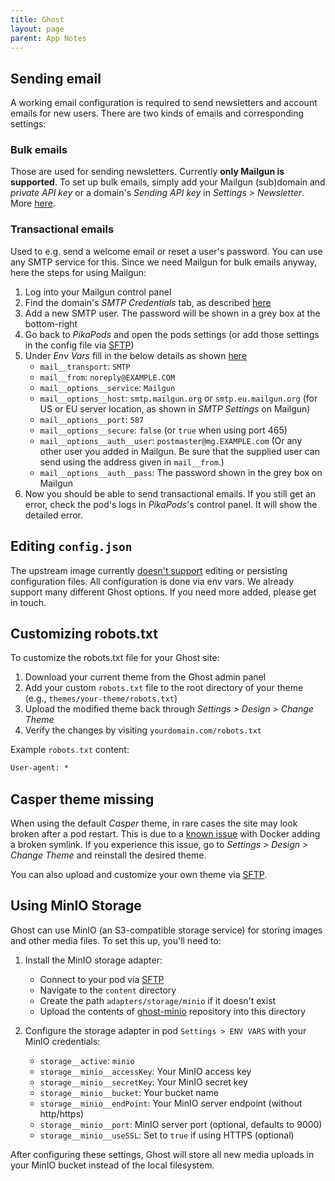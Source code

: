 ```yaml
---
title: Ghost
layout: page
parent: App Notes
---
```


## Sending email

A working email configuration is required to send newsletters and account emails for new users. There are two kinds of emails and corresponding settings:

### Bulk emails

Those are used for sending newsletters. Currently **only Mailgun is supported**. To set up bulk emails, simply add your Mailgun (sub)domain and _private API key_ or a domain's _Sending API key_ in _Settings > Newsletter_. More [here](https://ghost.org/docs/faq/mailgun-newsletters/).

### Transactional emails

Used to e.g. send a welcome email or reset a user's password. You can use any SMTP service for this. Since we need Mailgun for bulk emails anyway, here the steps for using Mailgun:

1. Log into your Mailgun control panel
2. Find the domain's _SMTP Credentials_ tab, as described [here](https://help.mailgun.com/hc/en-us/articles/203380100-Where-Can-I-Find-My-API-Key-and-SMTP-Credentials-#01GAJ2K1WS5GSWGKQ82TSVQSNV)
3. Add a new SMTP user. The password will be shown in a grey box at the bottom-right
4. Go back to _PikaPods_ and open the pods settings (or add those settings in the config file via [SFTP](/faq/#accessing-pod-files-using-sftp))
5. Under _Env Vars_ fill in the below details as shown [here](https://forum.ghost.org/t/failed-to-send-magic-link-email-error-when-trying-to-sign-up/31035/14)
   - `mail__transport`: `SMTP`
   - `mail__from`: `noreply@EXAMPLE.COM`
   - `mail__options__service`: `Mailgun`
   - `mail__options__host`: `smtp.mailgun.org` or `smtp.eu.mailgun.org` (for US or EU server location, as shown in _SMTP Settings_ on Mailgun)
   - `mail__options__port`: `587`
   - `mail__options__secure`: `false` (or `true` when using port 465)
   - `mail__options__auth__user`: `postmaster@mg.EXAMPLE.com` (Or any other user you added in Mailgun. Be sure that the supplied user can send using the address given in `mail__from`.)
   - `mail__options__auth__pass`: The password shown in the grey box on Mailgun
6. Now you should be able to send transactional emails. If you still get an error, check the pod's logs in _PikaPods_'s control panel. It will show the detailed error.

## Editing `config.json`

The upstream image currently [doesn't support](https://github.com/docker-library/ghost/issues/73) editing or persisting configuration files. All configuration is done via env vars. We already support many different Ghost options. If you need more added, please get in touch.

## Customizing robots.txt

To customize the robots.txt file for your Ghost site:

1. Download your current theme from the Ghost admin panel
2. Add your custom `robots.txt` file to the root directory of your theme (e.g., `themes/your-theme/robots.txt`)
3. Upload the modified theme back through _Settings > Design > Change Theme_
4. Verify the changes by visiting `yourdomain.com/robots.txt`

Example `robots.txt` content:

```txt
User-agent: *
```

## Casper theme missing

When using the default _Casper_ theme, in rare cases the site may look broken after a pod restart. This is due to a [known issue](https://github.com/docker-library/ghost/issues/230) with Docker adding a broken symlink. If you experience this issue, go to _Settings > Design > Change Theme_ and reinstall the desired theme.

You can also upload and customize your own theme via [SFTP](/manage/files).

## Using MinIO Storage

Ghost can use MinIO (an S3-compatible storage service) for storing images and other media files. To set this up, you'll need to:

1. Install the MinIO storage adapter:
   - Connect to your pod via [SFTP](/manage/files)
   - Navigate to the `content` directory
   - Create the path `adapters/storage/minio` if it doesn't exist
   - Upload the contents of [ghost-minio](https://github.com/captbrogers/ghost-minio) repository into this directory

2. Configure the storage adapter in pod `Settings > ENV VARS` with your MinIO credentials:
   - `storage__active`: `minio`
   - `storage__minio__accessKey`: Your MinIO access key
   - `storage__minio__secretKey`: Your MinIO secret key
   - `storage__minio__bucket`: Your bucket name
   - `storage__minio__endPoint`: Your MinIO server endpoint (without http/https)
   - `storage__minio__port`: MinIO server port (optional, defaults to 9000)
   - `storage__minio__useSSL`: Set to `true` if using HTTPS (optional)

After configuring these settings, Ghost will store all new media uploads in your MinIO bucket instead of the local filesystem.
